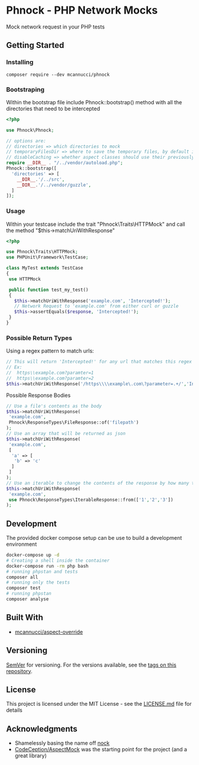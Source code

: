 # Phnock - PHP Network Mocks

Mock network request in your PHP tests

## Getting Started

### Installing

```
composer require --dev mcannucci/phnock
```

### Bootstraping
Within the bootstrap file include Phnock::bootstrap() method with all the directories that need to be intercepted
```php
<?php

use Phnock\Phnock;

// options are:
// directories => which directories to mock
// temporaryFilesDir => where to save the temporary files, by default it is /tmp/
// disableCaching => whether aspect classes should use their previously creating files if there are no changes
require __DIR__ . "/../vendor/autoload.php";
Phnock::bootstrap([
  'directories' => [
    __DIR__.'/../src',
    __DIR__.'/../vendor/guzzle',
  ]
]);
```
### Usage
Within your testcase include the trait "Phnock\Traits\HTTPMock" and call the method "$this->matchUriWithResponse"
```php
<?php

use Phnock\Traits\HTTPMock;
use PHPUnit\Framework\TestCase;

class MyTest extends TestCase
{
 use HTTPMock

 public function test_my_test()
 {
   $this->matchUriWithResponse('example.com', 'Intercepted!');
   // Network Request to 'example.com' from either curl or guzzle
   $this->assertEquals($response, 'Intercepted!');
 }
}
```

### Possible Return Types
Using a regex pattern to match urls:
```php
// This will return 'Intercepted!' for any url that matches this regex
// Ex:
//  https\\example.com?paramter=1
//  https\\example.com?paramter=2
$this->matchUriWithResponse('/https\\\\example\.com\?parameter=.+/','Intercepted');
```
Possible Response Bodies
```php
// Use a file's contents as the body
$this->matchUriWithResponse(
 'example.com', 
 Phnock\ResponseTypes\FileResponse::of('filepath')
);
// Use an array that will be returned as json
$this->matchUriWithResponse(
 'example.com', 
 [
  'a' => [
   'b' => 'c'
  ]
 ]
);
// Use an iterable to change the contents of the response by how many times it's called
$this->matchUriWithResponse(
 'example.com',
 use Phnock\ResponseTypes\IterableResponse::from(['1','2','3'])
);
```

## Development

The provided docker compose setup can be use to build a development environment
```sh
docker-compose up -d
# Creating a shell inside the container
docker-compose run -rm php bash
# running phpstan and tests
composer all
# running only the tests
composer test
# running phpstan
composer analyse
```

## Built With

* [mcannucci/aspect-override](https://github.com/MCannucci/aspect-override)

## Versioning

[SemVer](http://semver.org/) for versioning. For the versions available, see the [tags on this repository](https://github.com/your/project/tags). 

## License

This project is licensed under the MIT License - see the [LICENSE.md](LICENSE.md) file for details

## Acknowledgments

* Shamelessly basing the name off [nock](https://github.com/nock/nock)
* [CodeCeption/AspectMock](https://github.com/Codeception/AspectMock) was the starting point for the project (and a great library)
